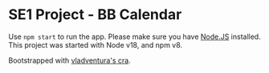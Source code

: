 # SE1 Project - BB Calendar

Use 
```npm start```
to run the app. Please make sure you have [Node.JS](https://nodejs.org/en/) installed. This project was started with Node v18, and npm v8.

Bootstrapped with [vladventura's cra](https://github.com/vladventura/cra).

